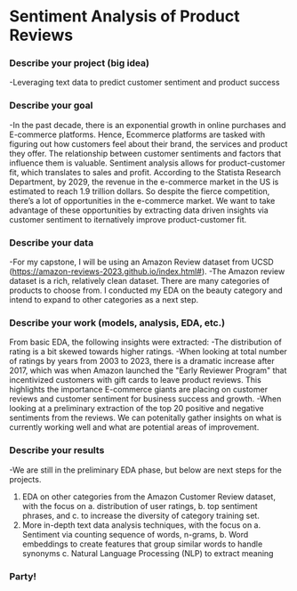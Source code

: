 # Sentiment Analysis of Product Reviews

### Describe your project (big idea)
-Leveraging text data to predict customer sentiment and product success

### Describe your goal
-In the past decade, there is an exponential growth in online purchases and E-commerce platforms. Hence, Ecommerce platforms are tasked with figuring out how customers feel about their brand, the services and product they offer. The relationship between customer sentiments and factors that influence them is valuable. Sentiment analysis allows for product-customer fit, which translates to sales and profit. According to the Statista Research Department, by 2029, the revenue in the e-commerce market in the US is estimated to reach 1.9 trillion dollars. So despite the fierce competition, there’s a lot of opportunities in the e-commerce market. We want to take advantage of these opportunities by extracting data driven insights via customer sentiment to iternatively improve product-customer fit. 

### Describe your data
-For my capstone, I will be using an Amazon Review dataset from UCSD (https://amazon-reviews-2023.github.io/index.html#).
-The Amazon review dataset is a rich, relatively clean dataset. There are many categories of products to choose from. I conducted my EDA on the beauty category and intend to expand to other categories as a next step. 

### Describe your work (models, analysis, EDA, etc.)
From basic EDA, the following insights were extracted: 
-The distribution of rating is a bit skewed towards higher ratings. 
-When looking at total number of ratings by years from 2003 to 2023, there is a dramatic increase after 2017, which was when Amazon launched the "Early Reviewer Program" that incentivized customers with gift cards to leave product reviews. This highlights the importance E-commerce giants are placing on customer reviews and customer sentiment for business success and growth. 
-When looking at a preliminary extraction of the top 20 positive and negative sentiments from the reviews. We can potenitally gather insights on what is currently working well and what are potential areas of improvement. 

### Describe your results
-We are still in the preliminary EDA phase, but below are next steps for the projects.
1. EDA on other categories from the Amazon Customer Review dataset, with the focus on a. distribution of user ratings, b. top sentiment phrases, and c. to increase the diversity of category training set.
2. More in-depth text data analysis techniques, with the focus on a. Sentiment via counting sequence of words, n-grams, b. Word embeddings to create features that group similar words to handle synonyms c. Natural Language Processing (NLP) to extract meaning 

### Party!
